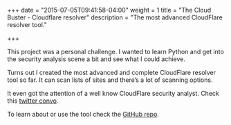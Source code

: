 +++
date = "2015-07-05T09:41:58-04:00"
weight = 1
title = "The Cloud Buster - Cloudflare resolver"
description = "The most advanced CloudFlare resolver tool."

+++

This project was a personal challenge. I wanted to learn Python and get into the security analysis scene a bit and see what I could achieve.

Turns out I created the most advanced and complete CloudFlare resolver tool so far. It can scan lists of sites and there’s a lot of scanning options.

It even got the attention of a well know CloudFlare security analyst. Check this [twitter convo](https://twitter.com/sagehack/status/594653451046498307).

To learn about or use the tool check the [GitHub repo](https://github.com/SageHack/cloud-buster).
